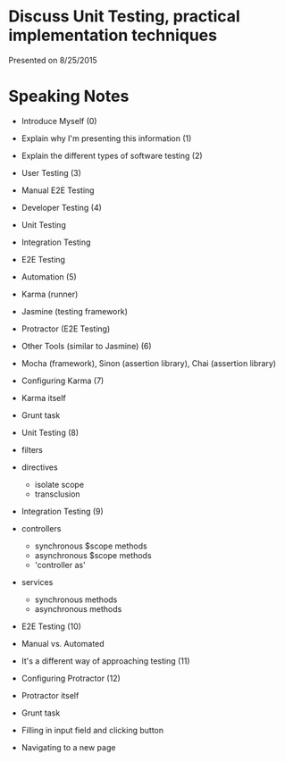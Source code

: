 # Discuss Unit Testing, practical implementation techniques

Presented on 8/25/2015

# Speaking Notes

 - Introduce Myself (0)

 - Explain why I'm presenting this information (1)

 - Explain the different types of software testing (2)

 - User Testing (3)
  - Manual E2E Testing

 - Developer Testing (4)
  - Unit Testing
  - Integration Testing
  - E2E Testing

 - Automation (5)
  - Karma (runner)
  - Jasmine (testing framework)
  - Protractor (E2E Testing)

 - Other Tools (similar to Jasmine) (6)
  - Mocha (framework), Sinon (assertion library), Chai (assertion library)

 - Configuring Karma (7)
  - Karma itself
  - Grunt task

 - Unit Testing (8)
  - filters
  - directives
    - isolate scope
    - transclusion

 - Integration Testing (9)
  - controllers
    - synchronous $scope methods
    - asynchronous $scope methods
    - 'controller as'
  - services
    - synchronous methods
    - asynchronous methods

 - E2E Testing (10)
  - Manual vs. Automated

 - It's a different way of approaching testing (11)

 - Configuring Protractor (12)
  - Protractor itself
  - Grunt task

   - Filling in input field and clicking button
   - Navigating to a new page